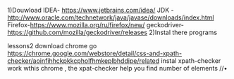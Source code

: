 1)Douwload IDEA- https://www.jetbrains.com/idea/
JDK -http://www.oracle.com/technetwork/java/javase/downloads/index.html
Firefox-https://www.mozilla.org/ru/firefox/new/
geckodriver-https://github.com/mozilla/geckodriver/releases
2)Instal there programs

lessons2
download chrome
go https://chrome.google.com/webstore/detail/css-and-xpath-checker/aoinfihhckpkkcpholfhmkeplbhddipe/related  instal xpath-checker
work wthis chrome , the xpat-checker help you find number of elements
//•

